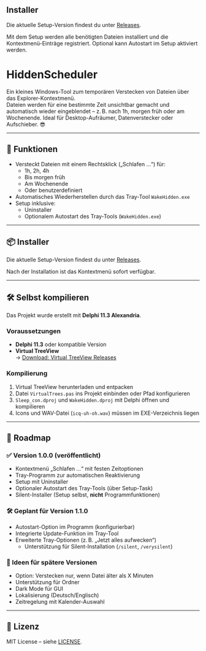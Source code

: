## Installer

Die aktuelle Setup-Version findest du unter [Releases](https://github.com/Blondie-61/HiddenScheduler/releases).

Mit dem Setup werden alle benötigten Dateien installiert und die Kontextmenü-Einträge registriert. Optional kann Autostart im Setup aktiviert werden.

# HiddenScheduler

Ein kleines Windows-Tool zum temporären Verstecken von Dateien über das Explorer-Kontextmenü.  
Dateien werden für eine bestimmte Zeit unsichtbar gemacht und automatisch wieder eingeblendet – z. B. nach 1h, morgen früh oder am Wochenende. Ideal für Desktop-Aufräumer, Datenverstecker oder Aufschieber. 😎

---

## 🔧 Funktionen

- Versteckt Dateien mit einem Rechtsklick („Schlafen …“) für:
  - 1h, 2h, 4h
  - Bis morgen früh
  - Am Wochenende
  - Oder benutzerdefiniert
- Automatisches Wiederherstellen durch das Tray-Tool `WakeHidden.exe`
- Setup inklusive:
  - Uninstaller
  - Optionalem Autostart des Tray-Tools (`WakeHidden.exe`)

---

## 📦 Installer

Die aktuelle Setup-Version findest du unter [Releases](https://github.com/Blondie-61/HiddenScheduler/releases).

Nach der Installation ist das Kontextmenü sofort verfügbar.

---

## 🛠 Selbst kompilieren

Das Projekt wurde erstellt mit **Delphi 11.3 Alexandria**.

### Voraussetzungen

- **Delphi 11.3** oder kompatible Version
- **Virtual TreeView**  
  → [Download: Virtual TreeView Releases](https://github.com/JAM-Software/Virtual-TreeView/releases/latest)

### Kompilierung

1. Virtual TreeView herunterladen und entpacken
2. Datei `VirtualTrees.pas` ins Projekt einbinden oder Pfad konfigurieren
3. `Sleep_con.dproj` und `WakeHidden.dproj` mit Delphi öffnen und kompilieren
4. Icons und WAV-Datei (`icq-uh-oh.wav`) müssen im EXE-Verzeichnis liegen

---

## 🚧 Roadmap

### ✅ Version 1.0.0 (veröffentlicht)
- Kontextmenü „Schlafen …“ mit festen Zeitoptionen
- Tray-Programm zur automatischen Reaktivierung
- Setup mit Uninstaller
- Optionaler Autostart des Tray-Tools (über Setup-Task)
- Silent-Installer (Setup selbst, **nicht** Programmfunktionen)

### 🛠 Geplant für Version 1.1.0
- Autostart-Option im Programm (konfigurierbar)
- Integrierte Update-Funktion im Tray-Tool
- Erweiterte Tray-Optionen (z. B. „Jetzt alles aufwecken“)
  - Unterstützung für Silent-Installation (`/silent`, `/verysilent`)
    
### 🧪 Ideen für spätere Versionen
- Option: Verstecken nur, wenn Datei älter als X Minuten
- Unterstützung für Ordner
- Dark Mode für GUI
- Lokalisierung (Deutsch/Englisch)
- Zeitregelung mit Kalender-Auswahl

---

## 📝 Lizenz

MIT License – siehe [LICENSE](LICENSE).

